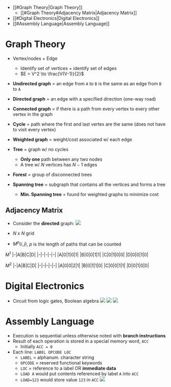 - [[#Graph Theory|Graph Theory]]
	- [[#Graph Theory#Adjacency Matrix|Adjacency Matrix]]
- [[#Digital Electronics|Digital Electronics]]
- [[#Assembly Language|Assembly Language]]


# Graph Theory
- Vertex/nodes + Edge
	- Identify set of vertices + identify set of edges
	- $E = V^2 \to \frac{V(V-1)}{2}$
- **Undirected graph** = an edge from `A` to `B` is the same as an edge from `B` to `A`
- **Directed graph** = an edge with a specified direction (one-way road)
- **Connected graph** = if there is a path from every vertex to every other vertex in the graph
- **Cycle** = path where the first and last vertex are the same (does not have to visit every vertex)
- **Weighted graph** = weight/cost associated w/ each edge

- **Tree** = graph w/ no cycles
	- **Only one** path between any two nodes
	- A tree w/ $N$ vertices has $N-1$ edges
- **Forest** = group of disconnected trees
- **Spanning tree** = subgraph that contains all the vertices and forms a tree
	- **Min. Spanning tree** = found for weighted graphs to minimize cost

## Adjacency Matrix
- Consider the **directed** graph:
![](Pasted%20image%2020230514000220.png)

- $N$ x $N$ grid
- $M^p (i, j)$, $p$ is the length of paths that can be counted

$M^1$
|-|A|B|C|D|
|-|-|-|-|-|
|A|0|1|0|1|
|B|0|0|1|1|
|C|0|1|0|0|
|D|0|0|1|0|

$M^2$
|-|A|B|C|D|
|-|-|-|-|-|
|A|0|0|2|1|
|B|0|1|1|0|
|C|0|0|1|1|
|D|0|1|0|0|


# Digital Electronics
- Circuit from logic gates, Boolean algebra
![](Pasted%20image%2020230514004140.png)
![](Pasted%20image%2020230514004157.png)
![](Pasted%20image%2020230514004207.png)

# Assembly Language
- Execution is sequential unless otherwise noted with **branch instructions**
- Result of each operation is stored in a special memory word, `ACC`
	- Initially `ACC = 0`
- Each line: `LABEL OPCODE LOC`
	- `LABEL` = alphanum. character string
	- `OPCODE` = reserved functional keywords
	- `LOC` = reference to a label OR **immediate data**
	- `LOAD A` would put contents referenced by label `A` into `ACC`
	- `LOAD=123` would store value `123` in `ACC`
![](Pasted%20image%2020230514004448.png)